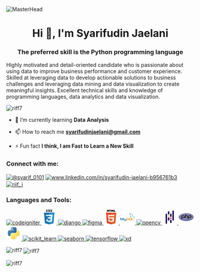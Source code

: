 ![MasterHead](https://cdn.activestate.com/wp-content/uploads/2021/12/python-coding-mistakes.jpg)
<h1 align="center">Hi 👋, I'm Syarifudin Jaelani</h1>
<h3 align="center">The preferred skill is the Python programming language</h3>
<p>Highly motivated and detail-oriented candidate who is passionate about using data to improve business performance and customer experience. Skilled at leveraging data to develop actionable solutions to business challenges and leveraging data mining and data visualization to create meaningful insights. Excellent technical skills and knowledge of programming languages, data analytics and data visualization.</p>
<p align="left"> <img src="https://komarev.com/ghpvc/?username=riff7&label=Profile%20views&color=0e75b6&style=flat" alt="riff7" /> </p>

- 🌱 I’m currently learning **Data Analysis**

- 📫 How to reach me **syarifudinjaelani@gmail.com**

- ⚡ Fun fact **I think, I am Fast to Learn a New Skill**

<h3 align="left">Connect with me:</h3>
<p align="left">
<a href="https://twitter.com/@syarif_0101" target="blank"><img align="center" src="https://raw.githubusercontent.com/rahuldkjain/github-profile-readme-generator/master/src/images/icons/Social/twitter.svg" alt="@syarif_0101" height="30" width="40" /></a>
<a href="https://linkedin.com/in/www.linkedin.com/in/syarifudin-jaelani-b956761b3" target="blank"><img align="center" src="https://raw.githubusercontent.com/rahuldkjain/github-profile-readme-generator/master/src/images/icons/Social/linked-in-alt.svg" alt="www.linkedin.com/in/syarifudin-jaelani-b956761b3" height="30" width="40" /></a>
<a href="https://instagram.com/riif_j" target="blank"><img align="center" src="https://raw.githubusercontent.com/rahuldkjain/github-profile-readme-generator/master/src/images/icons/Social/instagram.svg" alt="riif_j" height="30" width="40" /></a>
</p>

<h3 align="left">Languages and Tools:</h3>
<p align="left"> <a href="https://codeigniter.com" target="_blank" rel="noreferrer"> <img src="https://cdn.worldvectorlogo.com/logos/codeigniter.svg" alt="codeigniter" width="40" height="40"/> </a> <a href="https://www.w3schools.com/css/" target="_blank" rel="noreferrer"> <img src="https://raw.githubusercontent.com/devicons/devicon/master/icons/css3/css3-original-wordmark.svg" alt="css3" width="40" height="40"/> </a> <a href="https://www.djangoproject.com/" target="_blank" rel="noreferrer"> <img src="https://cdn.worldvectorlogo.com/logos/django.svg" alt="django" width="40" height="40"/> </a> <a href="https://www.figma.com/" target="_blank" rel="noreferrer"> <img src="https://www.vectorlogo.zone/logos/figma/figma-icon.svg" alt="figma" width="40" height="40"/> </a> <a href="https://www.w3.org/html/" target="_blank" rel="noreferrer"> <img src="https://raw.githubusercontent.com/devicons/devicon/master/icons/html5/html5-original-wordmark.svg" alt="html5" width="40" height="40"/> </a> <a href="https://www.mysql.com/" target="_blank" rel="noreferrer"> <img src="https://raw.githubusercontent.com/devicons/devicon/master/icons/mysql/mysql-original-wordmark.svg" alt="mysql" width="40" height="40"/> </a> <a href="https://opencv.org/" target="_blank" rel="noreferrer"> <img src="https://www.vectorlogo.zone/logos/opencv/opencv-icon.svg" alt="opencv" width="40" height="40"/> </a> <a href="https://pandas.pydata.org/" target="_blank" rel="noreferrer"> <img src="https://raw.githubusercontent.com/devicons/devicon/2ae2a900d2f041da66e950e4d48052658d850630/icons/pandas/pandas-original.svg" alt="pandas" width="40" height="40"/> </a> <a href="https://www.php.net" target="_blank" rel="noreferrer"> <img src="https://raw.githubusercontent.com/devicons/devicon/master/icons/php/php-original.svg" alt="php" width="40" height="40"/> </a> <a href="https://www.python.org" target="_blank" rel="noreferrer"> <img src="https://raw.githubusercontent.com/devicons/devicon/master/icons/python/python-original.svg" alt="python" width="40" height="40"/> </a> <a href="https://scikit-learn.org/" target="_blank" rel="noreferrer"> <img src="https://upload.wikimedia.org/wikipedia/commons/0/05/Scikit_learn_logo_small.svg" alt="scikit_learn" width="40" height="40"/> </a> <a href="https://seaborn.pydata.org/" target="_blank" rel="noreferrer"> <img src="https://seaborn.pydata.org/_images/logo-mark-lightbg.svg" alt="seaborn" width="40" height="40"/> </a> <a href="https://www.tensorflow.org" target="_blank" rel="noreferrer"> <img src="https://www.vectorlogo.zone/logos/tensorflow/tensorflow-icon.svg" alt="tensorflow" width="40" height="40"/> </a> <a href="https://www.adobe.com/products/xd.html" target="_blank" rel="noreferrer"> <img src="https://cdn.worldvectorlogo.com/logos/adobe-xd.svg" alt="xd" width="40" height="40"/> </a> </p>

<p><img align="left" src="https://github-readme-stats.vercel.app/api/top-langs?username=riff7&show_icons=true&locale=en&layout=compact" alt="riff7" /></p>

<p>&nbsp;<img align="center" src="https://github-readme-stats.vercel.app/api?username=riff7&show_icons=true&locale=en" alt="riff7" /></p>

<p><img align="center" src="https://github-readme-streak-stats.herokuapp.com/?user=riff7&" alt="riff7" /></p>
